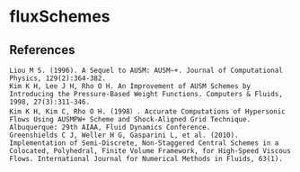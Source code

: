 # fluxSchemes

## References
    Liou M S. (1996). A Sequel to AUSM: AUSM~+. Journal of Computational Physics, 129(2):364-382.
    Kim K H, Lee J H, Rho O H. An Improvement of AUSM Schemes by Introducing the Pressure-Based Weight Functions. Computers & Fluids, 1998, 27(3):311-346.
    Kim K H, Kim C, Rho O H. (1998）. Accurate Computations of Hypersonic Flows Using AUSMPW+ Scheme and Shock-Aligned Grid Technique. Albuquerque: 29th AIAA, Fluid Dynamics Conference.
    Greenshields C J, Weller H G, Gasparini L, et al. (2010). Implementation of Semi-Discrete, Non-Staggered Central Schemes in a Colocated, Polyhedral, Finite Volume Framework, for High-Speed Viscous Flows. International Journal for Numerical Methods in Fluids, 63(1).
